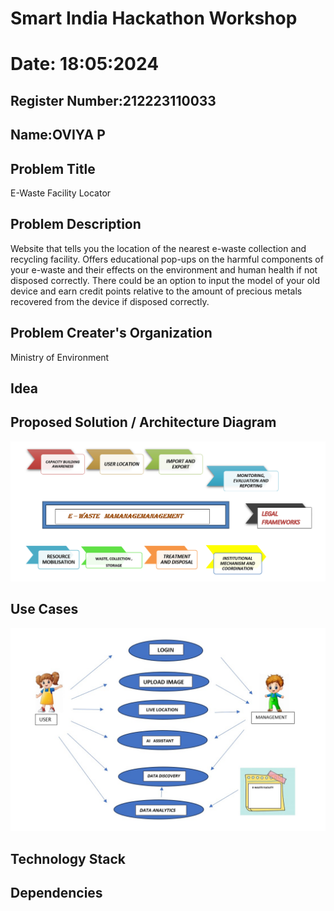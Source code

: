 # Smart India Hackathon Workshop
# Date: 18:05:2024
## Register Number:212223110033
## Name:OVIYA P

## Problem Title
E-Waste Facility Locator
## Problem Description
Website that tells you the location of the nearest e-waste collection and recycling facility. Offers educational pop-ups on the harmful components of your e-waste and their effects on the environment and human health if not disposed correctly. There could be an option to input the model of your old device and earn credit points relative to the amount of precious metals recovered from the device if disposed correctly.
## Problem Creater's Organization
Ministry of Environment

## Idea


## Proposed Solution / Architecture Diagram
![alt text](image-1.png)

## Use Cases
![alt text](10-2.jpg)

## Technology Stack


## Dependencies

